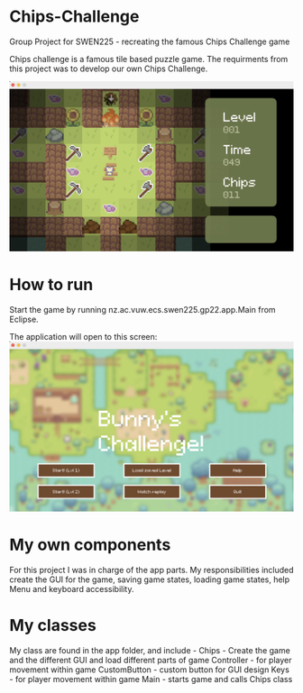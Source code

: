 # Chips-Challenge

Group Project for SWEN225 - recreating the famous Chips Challenge game

Chips challenge is a famous tile based puzzle game. The requirments from this project was to develop our own Chips Challenge.

![Level 1](images/lvl1.png)

# How to run
Start the game by running nz.ac.vuw.ecs.swen225.gp22.app.Main from Eclipse.

The application will open to this screen:
![Home Screen](images/home-screen.png)

# My own components
For this project I was in charge of the app parts. My responsibilities included create the GUI for the game, saving game states, loading game states, help Menu and keyboard accessibility.

# My classes
My class are found in the app folder, and include - 
Chips - Create the game and the different GUI and load different parts of game
Controller - for player movement within game
CustomButton - custom button for GUI design
Keys - for player movement within game
Main - starts game and calls Chips class
